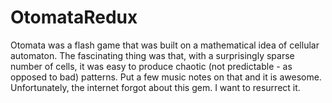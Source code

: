 # OtomataRedux
Otomata was a flash game that was built on a mathematical idea of cellular automaton.
The fascinating thing was that, with a surprisingly sparse number of cells,
it was easy to produce chaotic (not predictable - as opposed to bad) patterns. 
Put a few music notes on that and it is awesome.  Unfortunately, the internet forgot about this gem.
I want to resurrect it.
